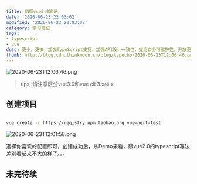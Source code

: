 ```yaml
---
title: 初探vue3.0笔记
date: '2020-06-23 22:03:02'
modified: '2020-06-23 22:03:02'
category: 学习笔记
tags:
- typescript
- vue
desc: 更小，更快，加强TypeScript支持，加强API设计一致性，提高自身可维护性，开放更多底层功能
thumb: http://blog.cdn.thinkmoon.cn/blog/typecho/2020-06-23T12:06:46.png
---
```


![2020-06-23T12:06:46.png][1]

> tips: 请注意区分vue3.0和vue cli 3.x/4.x

## 创建项目

```bash
vue create -r https://registry.npm.taobao.org vue-next-test
```
![2020-06-23T12:01:58.png][2]

选择你喜欢的配置即可，创建成功后，从Demo来看，跟vue2.0的typescript写法差别看起来不大的样子。。。

## 未完待续


  [1]: http://blog.cdn.thinkmoon.cn/blog/typecho/2020-06-23T12:06:46.png
  [2]: http://blog.cdn.thinkmoon.cn/blog/typecho/2020-06-23T12:01:58.png
